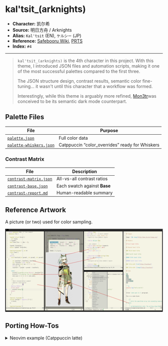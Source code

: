 # kal'tsit_(arknights)

- **Character:** 凯尔希
- **Source:** 明日方舟 / Arknights
- **Alias:** `Kal'tsit` (EN), `ケルシー` (JP)
- **Reference:** [Safebooru Wiki](<https://safebooru.donmai.us/wiki_pages/arknights_kaltsit>), [PRTS](https://prts.wiki/w/%E5%87%AF%E5%B0%94%E5%B8%8C)
- **Index:** `#4`

---

> `kal'tsit_(arknights)` is the 4th character in this project. With this theme, I introduced JSON files and automation scripts, making it one of the most successful palettes compared to the first three.
>
> The JSON structure design, contrast results, semantic color fine-tuning... it wasn't until this character that a workflow was formed.
>
> Interestingly, while this theme is arguably more refined, [Mon3tr](../arknights_mon3tr/README.md)was conceived to be its semantic dark mode counterpart.

## Palette Files

| File                                                            | Purpose                                         |
| --------------------------------------------------------------- | ----------------------------------------------- |
| [`palette.json`](./palette.json)                                | Full color data                                 |
| [`palette-whiskers.json`](./palette-whiskers.json)              | Catppuccin “color_overrides” ready for Whiskers |

### Contrast Matrix

| File                                             | Description                  |
| ------------------------------------------------ | ---------------------------- |
| [`contrast-matrix.json`](./contrast-matrix.json) | All-vs-all contrast ratios   |
| [`contrast-base.json`](./contrast-base.json)     | Each swatch against **Base** |
| [`contrast-report.md`](./contrast-report.md)     | Human-readable summary       |

## Reference Artwork
 
A picture (or two) used for color sampling.
 
![sample](./assets/sample.png)

## Porting How-Tos
 
<details>
<summary>Neovim example (Catppuccin latte)</summary>

```lua
require("catppuccin").setup {
    color_overrides = {
        latte = {
        rosewater= "#B58F8F",
        flamingo = "#C28483",
        pink     = "#C180A9",
        mauve    = "#AA84DA",
        red      = "#D35B5B",
        maroon   = "#B24444",
        peach    = "#C38E66",
        yellow   = "#9C9E2F",
        green    = "#77A05E",
        sky      = "#5D9DB8",
        sapphire = "#359FBD",
        blue     = "#4F83E3",
        lavender = "#8D91E5",
        text     = "#4C4B50",
        subtext0 = "#6C6B6C",
        subtext1 = "#5C5B5E",
        base     = "#F5F4E5",
        mantle   = "#ECECDF",
        crust    = "#E2E3D8",
        surface0 = "#D2D3CA",
        surface1 = "#C2C3BC",
        surface2 = "#B2B3AE",
        overlay0 = "#A2A3A0",
        overlay1 = "#929291",
        overlay2 = "#828283",
        },
    }
}```

</details>
